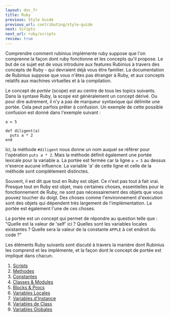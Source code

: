 ```yaml
---
layout: doc_fr
title: Ruby
previous: Style Guide
previous_url: contributing/style-guide
next: Scripts
next_url: ruby/scripts
review: true
---
```


Comprendre comment rubinius implémente ruby suppose que l'on comprenne
la façon dont ruby fonctionne et les concepts qu'il propose. Le but de ce 
sujet est de vous introduire aux features Rubinius à travers des concepts de Ruby -
qui devraient déjà vous être familier. La documentation de Rubinius suppose que
vous n'êtes pas étranger à Ruby, et aux concepts relatifs aux machines virtuelles
et à la compilation.

Le concept de _portée_ (scope) est au centre de tous les topics suivants. Dans la syntaxe Ruby,
la scope est généralement un concept dérivé. Ou pour dire autrement, il n'y a pas
de marqueur syntaxique qui délimite une portée. Cela peut parfois prêter à confusion.
Un exemple de cette possible confusion est donné dans l'exemple suivant :

    a = 5

    def diligent(a)
      puts a * 2
    end

Ici, la méthode `#diligent` nous donne un nom auquel se référer pour l'opération
`puts a * 2`. Mais la méthode définit également une portée lexicale pour la variable a.
La portée est fermée car la ligne `a = 5` au dessus n'exerce aucune influence. La variable
'a' de cette ligne et celle de la méthode sont complétement distinctes.

Souvent, il est dit que tout en Ruby est objet. Ce n'est pas tout à fait vrai.
Presque tout en Ruby est objet, mais certaines choses, essentielles
pour le fonctionnement de Ruby, ne sont pas nécessairement des objets que vous 
pouvez toucher du doigt. Des choses comme l'environnement d'execution sont 
des objets qui dépendent très largement de l'implémentation. La portée est 
également l'une de ces choses.

La portée est un concept qui permet de répondre au question telle que :
"Quelle est la valeur de 'self' ici ? Quelles sont les variables locales existantes ?
Quelle sera la valeur de la constante `APPLE` à cet endroit du code ?"

Les éléments Ruby suivants sont discuté à travers la manière dont Rubinius 
les comprend et les implémente, et la façon dont le concept de portée est impliqué dans
chacun.

1. [Scripts](/doc/fr/ruby/scripts/)
1. [Methodes](/doc/fr/ruby/methods/)
1. [Constantes](/doc/fr/ruby/constants/)
1. [Classes & Modules](/doc/fr/ruby/classes-and-modules/)
1. [Blocks & Procs](/doc/fr/ruby/blocks-and-procs/)
1. [Variables Locales](/doc/fr/ruby/local-variables/)
1. [Variables d'Instance](/doc/fr/ruby/instance-variables/)
1. [Variables de Class](/doc/fr/ruby/class-variables/)
1. [Variables Globales](/doc/fr/ruby/global-variables/)
